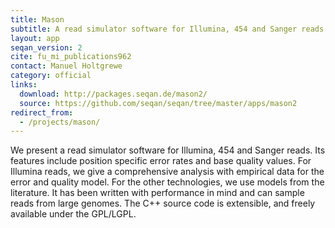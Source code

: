 ```yaml
---
title: Mason
subtitle: A read simulator software for Illumina, 454 and Sanger reads
layout: app
seqan_version: 2
cite: fu_mi_publications962
contact: Manuel Holtgrewe
category: official
links:
  download: http://packages.seqan.de/mason2/
  source: https://github.com/seqan/seqan/tree/master/apps/mason2
redirect_from:
  - /projects/mason/
---
```


We present a read simulator software for Illumina, 454 and Sanger reads. Its features include position specific error
rates and base quality values. For Illumina reads, we give a comprehensive analysis with empirical data for the error
and quality model. For the other technologies, we use models from the literature. It has been written with performance
in mind and can sample reads from large genomes. The C++ source code is extensible, and freely available under the
GPL/LGPL.

